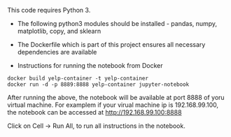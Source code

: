 This code requires Python 3. 

* The following python3 modules should be installed - pandas, numpy, matplotlib, copy, and sklearn

* The Dockerfile which is part of this project ensures all necessary dependencies are available

* Instructions for running the notebook from Docker


```
docker build yelp-container -t yelp-container
docker run -d -p 8889:8888 yelp-container jupyter-notebook
```

After running the above, the notebook will be available at port 8888 of yoru virtual machine. For examplem if your virual machine ip is
192.168.99.100, the notebook can be accessed at http://192.168.99.100:8888

Click on Cell -> Run All, to run all instructions in the notebook.

